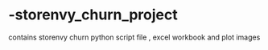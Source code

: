 ﻿# -storenvy_churn_project
contains storenvy  churn python script file  , excel workbook and plot images
